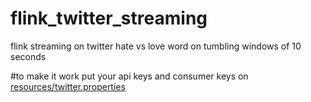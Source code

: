 # flink_twitter_streaming
flink streaming on twitter hate vs love word on tumbling windows of 10 seconds

#to make it work put your api keys and consumer keys on [resources/twitter.properties](https://github.com/jmlb23/flink_twitter_streaming/blob/master/src/main/resources/twitter.properties)
